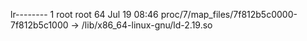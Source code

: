 lr-------- 1 root root 64 Jul 19 08:46 proc/7/map_files/7f812b5c0000-7f812b5c1000 -> /lib/x86_64-linux-gnu/ld-2.19.so
